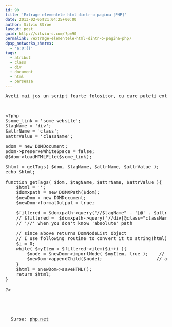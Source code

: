 ```yaml
---
id: 90
title: 'Extrage elementele html dintr-o pagina [PHP]'
date: 2013-02-05T21:04:25+00:00
author: Silviu Stroe
layout: post
guid: http://silviu-s.com/?p=90
permalink: /extrage-elementele-html-dintr-o-pagina-php/
dpsp_networks_shares:
  - 'a:0:{}'
tags:
  - atribut
  - class
  - div
  - document
  - html
  - parseaza
---
```

<pre>Aveti mai jos un script foarte folositor, cu care puteti extrage elementele dintr-o pagina web dupa atribut.


<pre class="brush: php; title: ; notranslate" title="">
&lt;?php
$some_link = 'some website';
$tagName = 'div';
$attrName = 'class';
$attrValue = 'className';

$dom = new DOMDocument;
$dom-&gt;preserveWhiteSpace = false;
@$dom-&gt;loadHTMLFile($some_link);

$html = getTags( $dom, $tagName, $attrName, $attrValue );
echo $html;

function getTags( $dom, $tagName, $attrName, $attrValue ){
    $html = '';
    $domxpath = new DOMXPath($dom);
    $newDom = new DOMDocument;
    $newDom-&gt;formatOutput = true;

    $filtered = $domxpath-&gt;query("//$tagName" . '[@' . $attrName . "='$attrValue']");
    // $filtered =  $domxpath-&gt;query('//div[@class="className"]');
    // '//' when you don't know 'absolute' path

    // since above returns DomNodeList Object
    // I use following routine to convert it to string(html); copied it from someone's post in this site. Thank you.
    $i = 0;
    while( $myItem = $filtered-&gt;item($i++) ){
        $node = $newDom-&gt;importNode( $myItem, true );    // import node
        $newDom-&gt;appendChild($node);                    // append node
    }
    $html = $newDom-&gt;saveHTML();
    return $html;
}

?&gt;
</pre>


<p>
  Sursa: <a href="http://php.net" target="_blank">php.net</a>
</p>
